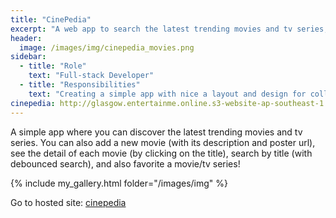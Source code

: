 ```yaml
---
title: "CinePedia"
excerpt: "A web app to search the latest trending movies and tv series, add a movie and pick them as favorites!"
header:
  image: /images/img/cinepedia_movies.png
sidebar:
  - title: "Role"
    text: "Full-stack Developer"
  - title: "Responsibilities"
    text: "Creating a simple app with nice a layout and design for collecting movies and tv series."
cinepedia: http://glasgow.entertainme.online.s3-website-ap-southeast-1.amazonaws.com/
---
```


A simple app where you can discover the latest trending movies and tv series. You can also add a new movie (with its description and poster url), see the detail of each movie (by clicking on the title), search by title (with debounced search), and also favorite a movie/tv series!


{% include my_gallery.html folder="/images/img" %}

Go to hosted site: [cinepedia](#)
